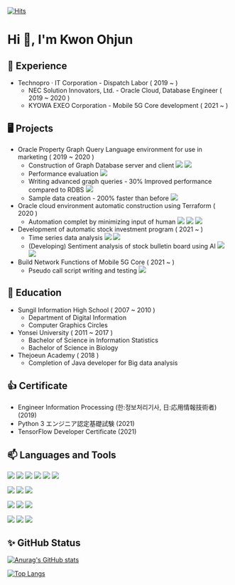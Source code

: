[![Hits](https://hits.seeyoufarm.com/api/count/incr/badge.svg?url=https%3A%2F%2Fgithub.com%2Fkwon-o&count_bg=%23F91515&title_bg=%23555555&icon=&icon_color=%23E7E7E7&title=hits&edge_flat=false)](https://hits.seeyoufarm.com)

<h1 align="left">Hi 👋, I'm Kwon Ohjun</h1>

<h2 align="left">💼 Experience</h3>

 * Technopro · IT Corporation - Dispatch Labor ( 2019 ~ )
    - NEC Solution Innovators, Ltd. - Oracle Cloud, Database Engineer ( 2019 ~ 2020 )
    - KYOWA EXEO Corporation - Mobile 5G Core development ( 2021 ~ )

<h2 align="left">🖥️ Projects</h3>

 * Oracle Property Graph Query Language environment for use in marketing ( 2019 ~ 2020 )
    - Construction of Graph Database server and client ![](https://img.shields.io/static/v1?style=plastic&logo=oracle&label=Oracle&nbsp;Database&color=yellow&message=&nbsp;) ![](https://img.shields.io/static/v1?style=plastic&logo=oracle&label=Oracle&nbsp;Cloud&color=red&message=&nbsp;) 
    - Performance evaluation ![](https://img.shields.io/static/v1?style=plastic&logo=java&label=JAVA&color=blue&message=&nbsp;)
    - Writing advanced graph queries - 30% Improved performance compared to RDBS ![](https://img.shields.io/static/v1?style=plastic&logo=oracle&label=PGQL&color=yellow&message=&nbsp;) 
    - Sample data creation - 200% faster than before ![](https://img.shields.io/static/v1?style=plastic&logo=python&label=python&color=blue&message=&nbsp;)
 * Oracle cloud environment automatic construction using Terraform ( 2020 )
    - Automation complet by minimizing input of human ![](https://img.shields.io/static/v1?style=plastic&logo=go&label=Go&nbsp;lang&color=blue&message=&nbsp;) ![](https://img.shields.io/static/v1?style=plastic&logo=terraform&label=terraform&color=orange&message=&nbsp;)  ![](https://img.shields.io/static/v1?style=plastic&logo=oracle&label=Oracle&nbsp;Cloud&color=red&message=&nbsp;) 
 * Development of automatic stock investment program ( 2021 ~ )
    - Time series data analysis ![](https://img.shields.io/static/v1?style=plastic&logo=python&label=python&color=blue&message=&nbsp;) ![](https://img.shields.io/static/v1?style=plastic&logo=mysql&label=Mysql&color=yellow&message=&nbsp;) 
    - (Developing) Sentiment analysis of stock bulletin board using AI ![](https://img.shields.io/static/v1?style=plastic&logo=python&label=python&color=blue&message=&nbsp;) ![](https://img.shields.io/static/v1?style=plastic&logo=tensorflow&label=Tensorflow&color=orange&message=&nbsp;)
 * Build Network Functions of Mobile 5G Core ( 2021 ~ )
    - Pseudo call script writing and testing ![](https://img.shields.io/static/v1?style=plastic&logo=html&label=html&color=blue&message=&nbsp;)

<h2 align="left">🌱 Education</h3>

 * Sungil Information High School ( 2007 ~ 2010 )
    - Department of Digital Information 
    - Computer Graphics Circles
 * Yonsei University ( 2011 ~ 2017 )
    - Bachelor of Science in Information Statistics
    - Bachelor of Science in Biology
 * Thejoeun Academy ( 2018 )
    - Completion of Java developer for Big data analysis
 
<h2 align="left">👍 Certificate</h3>

 * Engineer Information Processing (한:정보처리기사, 日:応用情報技術者) (2019)
 * Python 3 エンジニア認定基礎試験 (2021)
 * TensorFlow Developer Certificate (2021)

<h2 align="left">📫 Languages and Tools</h3>

![](https://img.shields.io/static/v1?style=flat-square&logo=python&label=python&color=blue&message=&starf;&starf;&starf;&starf;&starf;) ![](https://img.shields.io/static/v1?style=flat-square&logo=java&label=JAVA&color=blue&message=&starf;&starf;&starf;&star;&star;) ![](https://img.shields.io/static/v1?style=flat-square&logo=javascript&label=javascript&color=blue&message=&starf;&starf;&star;&star;&star;) ![](https://img.shields.io/static/v1?style=flat-square&logo=html&label=html&color=blue&message=&starf;&starf;&starf;&star;&star;) ![](https://img.shields.io/static/v1?style=flat-square&logo=css&label=css&color=blue&message=&starf;&starf;&starf;&star;&star;) ![](https://img.shields.io/static/v1?style=flat-square&logo=go&label=Go&nbsp;lang&color=blue&message=&starf;&star;&star;&star;&star;)

![](https://img.shields.io/static/v1?style=flat-square&logo=oracle&label=Oracle&nbsp;Database&color=yellow&message=&starf;&starf;&starf;&starf;&star;) ![](https://img.shields.io/static/v1?style=flat-square&logo=mysql&label=MySql&color=yellow&message=&starf;&starf;&starf;&star;&star;) ![](https://img.shields.io/static/v1?style=flat-square&logo=mongodb&label=MongoDB&color=yellow&message=&starf;&starf;&star;&star;&star;)

![](https://img.shields.io/static/v1?style=flat-square&logo=terraform&label=terraform&color=orange&message=&starf;&starf;&star;&star;&star;) ![](https://img.shields.io/static/v1?style=flat-square&logo=tensorflow&label=Tensorflow&color=orange&message=&starf;&starf;&starf;&star;&star;) ![](https://img.shields.io/static/v1?style=flat-square&logo=react&label=React&color=orange&message=&starf;&starf;&star;&star;&star;)

![](https://img.shields.io/static/v1?style=flat-square&logo=oracle&label=Oracle&nbsp;Cloud&color=red&message=&starf;&starf;&starf;&starf;&star;) ![](https://img.shields.io/static/v1?style=flat-square&logo=aws&label=AWS&color=red&message=&starf;&starf;&star;&star;&star;) ![](https://img.shields.io/static/v1?style=flat-square&logo=linux&label=Linux&color=red&message=&starf;&starf;&starf;&star;&star;)



<h2 align="left">✨ GitHub Status </h3>

[![Anurag's GitHub stats](https://github-readme-stats.vercel.app/api?username=kwon-o&show_icons=true&theme=slateorange)](https://github.com/kwon-o)


[![Top Langs](https://github-readme-stats.vercel.app/api/top-langs/?username=kwon-o&layout=compact&card_width=445&theme=slateorange)](https://github.com/kwon-o)


